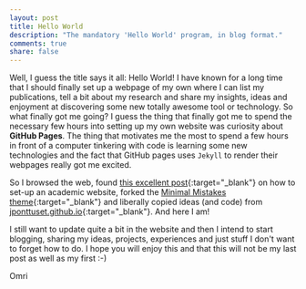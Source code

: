 ```yaml
---
layout: post
title: Hello World
description: "The mandatory 'Hello World' program, in blog format."
comments: true
share: false
---
```


Well, I guess the title says it all: Hello World! I have known for a long time
that I should finally set up a webpage of my own where I can list my
publications, tell a bit about my research and share my insights, ideas and
enjoyment at discovering some new totally awesome tool or technology.
So what finally got me going? I guess the thing that finally got me to spend
the necessary few hours into setting up my own website was curiosity about
__GitHub Pages__.  The thing that motivates me the most to spend a few hours in
front of a computer tinkering with code is learning some new technologies and
the fact that GitHub pages uses `Jekyll` to render their webpages really got me
excited.

So I browsed the web, found [this excellent
post](http://jponttuset.github.io/building-an-academic-website/){:target="_blank"}
on how to set-up an academic website, forked the [Minimal Mistakes
theme](https://mademistakes.com/work/minimal-mistakes-jekyll-theme/){:target="_blank"} and
liberally copied ideas (and code) from
[jponttuset.github.io](http://jponttuset.github.io){:target="_blank"}. And here I am!

I still want to update quite a bit in the website and then I intend to start
blogging, sharing my ideas, projects, experiences and just stuff I don't want
to forget how to do. I hope you will enjoy this and that this will not be my
last post as well as my first :-)

Omri
